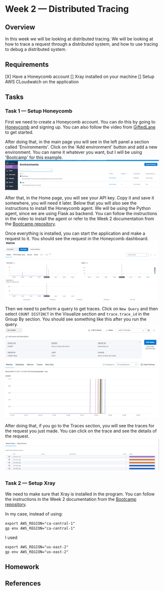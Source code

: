 # Week 2 — Distributed Tracing

## Overview

In this week we will be looking at distributed tracing. We will be looking at how to trace a request through a distributed system, and how to use tracing to debug a distributed system. 

## Requirements

[X] Have a Honeycomb account
[] Xray installed on your machine
[] Setup AWS CLoudwatch on the application

## Tasks

### Task 1 — Setup Honeycomb

First we need to create a Honeycomb account. You can do this by going to [Honeycomb](https://ui.honeycomb.io/signup) and signing up. You can also follow the video from [GiftedLane](https://www.youtube.com/watch?v=7IwtVLfSD0o&list=PLBfufR7vyJJ7k25byhRXJldB5AiwgNnWv&index=11) to get started.

After doing that, in the main page you will see in the left panel a section called 'Environments'. Click on the 'Add environment' button and add a new environment. You can name it whatever you want, but I will be using 'Bootcamp' for this example.
![Environment](../_docs/assets/environment.png)

After that, in the Home page, you will see your API key. Copy it and save it somewhere, you will need it later. Below that you will also see the instructions to install the Honeycomb agent. We will be using the Python agent, since we are using Flask as backend. You can follow the instructions in the video to install the agent or refer to the Week 2 documentation from the [Bootcamp repository](https://github.com/omenking/aws-bootcamp-cruddur-2023/blob/week-2/journal/week2.md).

Once everything is installed, you can start the application and make a request to it. You should see the request in the Honeycomb dashboard.
![Request](../_docs/assets/request.png)

Then we need to perform a query to get traces. Click on `New Query` and then select `COUNT DISTINCT` in the Visualize section and `trace.trace_id` in the Group By section. You should see something like this after you run the query.
![Query](../_docs/assets/query.png)

After doing that, if you go to the Traces section, you will see the traces for the request you just made. You can click on the trace and see the details of the request.
![Trace](../_docs/assets/trace.png)

### Task 2 — Setup Xray

We need to make sure that Xray is installed in the program. You can follow the instructions in the Week 2 documentation from the [Bootcamp repository](https://github.com/omenking/aws-bootcamp-cruddur-2023/blob/week-2/journal/week2.md).

In my case, instead of using:
```shell
export AWS_REGION="ca-central-1"
gp env AWS_REGION="ca-central-1"
```

I used
```shell
export AWS_REGION="us-east-2"
gp env AWS_REGION="us-east-2"
```


## Homework

## References